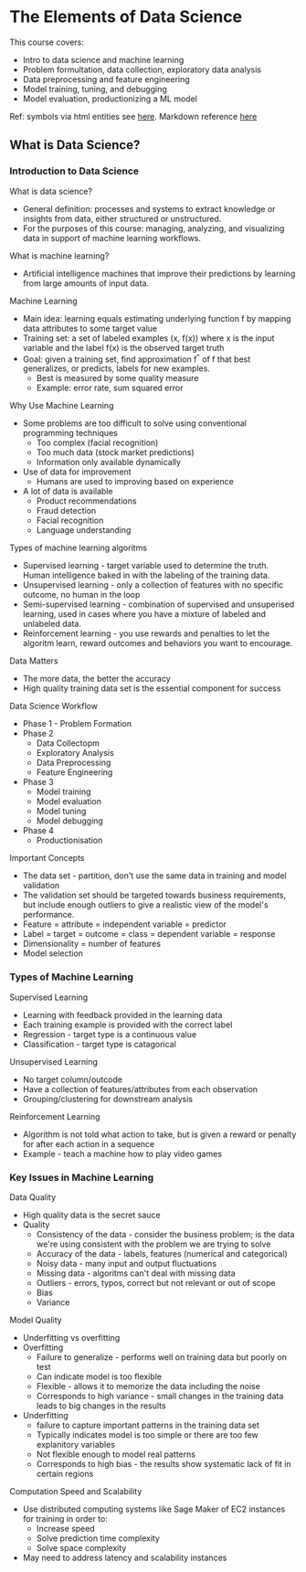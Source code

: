 # The Elements of Data Science

This course covers:

* Intro to data science and machine learning
* Problem formultation, data collection, exploratory data analysis
* Data preprocessing and feature engineering
* Model training, tuning, and debugging
* Model evaluation, productionizing a ML model


Ref: symbols via html entities see [here](https://html.spec.whatwg.org/entities.json). Markdown reference [here](https://github.github.com/gfm/#inlines)

## What is Data Science?

### Introduction to Data Science

What is data science?

* General definition: processes and systems to extract knowledge or insights from data, either structured or unstructured.
* For the purposes of this course: managing, analyzing, and visualizing data in support of machine learning workflows.

What is machine learning?

* Artificial intelligence machines that improve their predictions by learning from large amounts of input data.

Machine Learning

* Main idea: learning equals estimating underlying function f by mapping data attributes to some target value
* Training set: a set of labeled examples (x, f(x)) where x is the input variable and the label f(x) is the observed target truth
* Goal: given a training set, find approximation f<sup>&Hat;</sup> of f that best generalizes, or predicts, labels for new examples.
    * Best is measured by some quality measure
    * Example: error rate, sum squared error

Why Use Machine Learning

* Some problems are too difficult to solve using conventional programming techniques
    * Too complex (facial recognition)
    * Too much data (stock market predictions)
    * Information only available dynamically
* Use of data for improvement
    * Humans are used to improving based on experience
* A lot of data is available
    * Product recommendations
    * Fraud detection
    * Facial recognition
    * Language understanding

Types of machine learning algoritms

* Supervised learning - target variable used to determine the truth. Human intelligence baked in with the labeling of the training data.
* Unsupervised learning - only a collection of features with no specific outcome, no human in the loop
* Semi-supervised learning - combination of supervised and unsuperised learning, used in cases where you have a mixture of labeled and unlabeled data.
* Reinforcement learning - you use rewards and penalties to let the algoritm learn, reward outcomes and behaviors you want to encourage.

Data Matters

* The more data, the better the accuracy
* High quality training data set is the essential component for success

Data Science Workflow

* Phase 1 - Problem Formation
* Phase 2
    * Data Collectopm
    * Exploratory Analysis
    * Data Preprocessing
    * Feature Engineering
* Phase 3
    * Model training
    * Model evaluation
    * Model tuning
    * Model debugging
* Phase 4
    * Productionisation

Important Concepts

* The data set - partition, don't use the same data in training and model validation
* The validation set should be targeted towards business requirements, but include enough outliers to give a realistic view of the model's performance.
* Feature = attribute = independent variable = predictor
* Label = target = outcome = class = dependent variable = response
* Dimensionality = number of features
* Model selection


### Types of Machine Learning

Supervised Learning

* Learning with feedback provided in the learning data
* Each training example is provided with the correct label
* Regression - target type is a continuous value
* Classification - target type is catagorical

Unsupervised Learning

* No target column/outcode
* Have a collection of features/attributes from each observation
* Grouping/clustering for downstream analysis

Reinforcement Learning

* Algorithm is not told what action to take, but is given a reward or penalty for after each action in a sequence
* Example - teach a machine how to play video games

### Key Issues in Machine Learning

Data Quality

* High quality data is the secret sauce
* Quality
    * Consistency of the data - consider the business problem; is the data we're using consistent with the problem we are trying to solve
    * Accuracy of the data - labels, features (numerical and categorical)
    * Noisy data - many input and output fluctuations
    * Missing data - algoritms can't deal with missing data
    * Outliers - errors, typos, correct but not relevant or out of scope
    * Bias
    * Variance


Model Quality

* Underfitting vs overfitting
* Overfitting
    * Failure to generalize - performs well on training data but poorly on test
    * Can indicate model is too flexible
    * Flexible - allows it to memorize the data including the noise
    * Corresponds to high variance - small changes in the training data leads to big changes in the results
* Underfitting
    * failure to capture important patterns in the training data set
    * Typically indicates model is too simple or there are too few explanitory variables
    * Not flexible enough to model real patterns
    * Corresponds to high bias - the results show systematic lack of fit in certain regions

Computation Speed and Scalability

* Use distributed computing systems like Sage Maker of EC2 instances for training in order to:
    * Increase speed
    * Solve prediction time complexity
    * Solve space complexity
* May need to address latency and scalability instances


